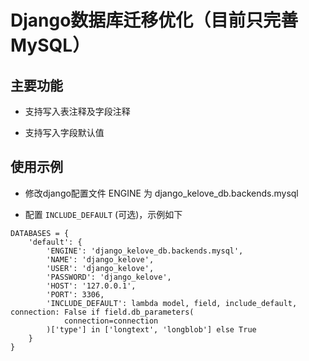 # Django数据库迁移优化（目前只完善MySQL）

## 主要功能

+ 支持写入表注释及字段注释

+ 支持写入字段默认值

## 使用示例

+ 修改django配置文件 ENGINE 为 django_kelove_db.backends.mysql

+ 配置 `INCLUDE_DEFAULT` (可选)，示例如下

```
DATABASES = {
    'default': {
        'ENGINE': 'django_kelove_db.backends.mysql',
        'NAME': 'django_kelove',
        'USER': 'django_kelove',
        'PASSWORD': 'django_kelove',
        'HOST': '127.0.0.1',
        'PORT': 3306,
        'INCLUDE_DEFAULT': lambda model, field, include_default, connection: False if field.db_parameters(
            connection=connection
        )['type'] in ['longtext', 'longblob'] else True
    }
}
```
